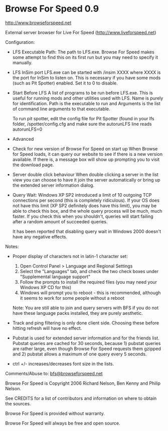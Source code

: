 Browse For Speed 0.9
====================

http://www.browseforspeed.net

External server browser for Live For Speed (http://www.liveforspeed.net)


Configuration:
 - LFS Executable Path:
    The path to LFS.exe. Browse For Speed makes some attempt to find this on its first run
    but you may need to specify it manually.

 - LFS InSim port
    LFS.exe can be started with /insim XXXX where XXXX is the port for InSim to listen on.
    This is necessary if you have some mods (such as Pit Spotter) enabled. Set it to 0 to
    disable.

 - Start Before LFS
    A list of programs to be run before LFS.exe. This is useful for running mods and other
    utilities used with LFS. Name is purely for identification. Path is the executable to
    run and Arguments is the list of command line arguments to that executable.

    To run pit spotter, edit the config file for Pit Spotter (found in your lfs folder, 
    /spotter/config.cfg and make sure the autorunLFS line reads autorunLFS=0

 - Advanced
  - Check for new version of Browse For Speed on start up
    When Browse for Speed loads, it can query our website to see if there is a new version
    available. If there is, a message box will show up prompting you to visit the download
    page.

  - Server double click behaviour
    When double clicking a server in the list view you can choose to have it join the
    server automatically or bring up the extended server information dialog.

  - Query Wait:
    Windows XP SP2 introduced a limit of 10 outgoing TCP connections per second (this is
    completely ridiculous). If your OS does not have this limit (XP SP2 definitely does have
    this limit), you may be able to check this box, and the whole query process will be
    much, much faster. If you check this when you shouldn't, queries will start failing
    after a random amount of succeeded queries.

    It has been reported that disabling query wait in Windows 2000 doesn't have any negative
    effects.

Notes:

- Proper display of characters not in latin-1 character set:

   1. Open Control Panel > Language and Regional Settings
   2. Select the "Languages" tab, and check the two check boxes under "Supplemental language support"
   3. Follow the prompts to install the required files (you may need your Windows XP CD for this)
   4. Windows will prompt you to reboot - this is recommended, although it seems to work for some people without a reboot

   Note: You are still able to join and query servers with BFS if you do not have these language packs installed, they are purely aesthetic. 

 - Track and ping filtering is only done client side. Choosing these before hitting refresh
   will have no effect.

 - Pubstat is used for extended server information and for the friends list. Pubstat queries
   are cached for 30 seconds, because 1) pubstat queries are rather large, even though
   Browse For Speed requests them gzipped and 2) pubstat allows a maximum of one query every
   5 seconds.

 - ctrl +/- increases/decreases font size in the lists.



Comments/Abuse to: bfs@browseforspeed.net

Browse For Speed is Copyright 2006 Richard Nelson, Ben Kenny and Philip Nelson.

See CREDITS for a list of contributors and information on where to obtain the sources.

Browse For Speed is provided without warranty.

Browse For Speed will always be free and open source.
